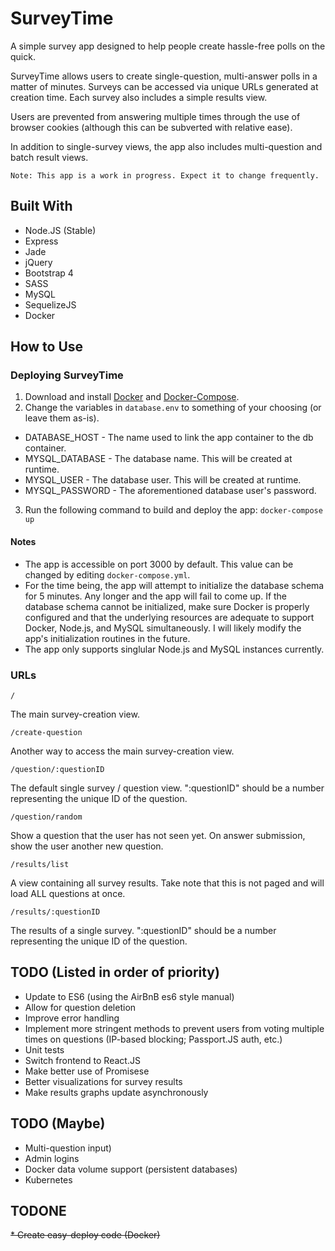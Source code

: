 # SurveyTimeA simple survey app designed to help people create hassle-free polls on the quick.SurveyTime allows users to create single-question, multi-answer polls in a matter of minutes. Surveys can be accessed viaunique URLs generated at creation time. Each survey also includes a simple results view.Users are prevented from answering multiple times through the use of browser cookies (although this can be subvertedwith relative ease).In addition to single-survey views, the app also includes multi-question and batch result views.```Note: This app is a work in progress. Expect it to change frequently.```## Built With* Node.JS (Stable)* Express* Jade* jQuery* Bootstrap 4* SASS* MySQL* SequelizeJS* Docker## How to Use### Deploying SurveyTime1. Download and install [Docker](https://www.docker.com/) and [Docker-Compose](https://docs.docker.com/compose/).2. Change the variables in `database.env` to something of your choosing (or leave them as-is).  * DATABASE_HOST - The name used to link the app container to the db container.  * MYSQL_DATABASE - The database name. This will be created at runtime.  * MYSQL_USER - The database user. This will be created at runtime.  * MYSQL_PASSWORD - The aforementioned database user's password.3. Run the following command to build and deploy the app:  `docker-compose up`#### Notes* The app is accessible on port 3000 by default. This value can be changed by editing `docker-compose.yml`.* For the time being, the app will attempt to initialize the database schema for 5 minutes. Any longer and the app will fail to come up. If the database schema cannot be initialized, make sure Docker is properly configured and that the underlying resources are adequate to support Docker, Node.js, and MySQL simultaneously. I will likely modify the app's initialization routines in the future.* The app only supports singlular Node.js and MySQL instances currently. ### URLs```/```The main survey-creation view.```/create-question```Another way to access the main survey-creation view.```/question/:questionID```The default single survey / question view. ":questionID" should be a number representing the unique ID of the question.```/question/random```Show a question that the user has not seen yet. On answer submission, show the user another new question.```/results/list```A view containing all survey results. Take note that this is not paged and will load ALL questions at once.```/results/:questionID```The results of a single survey. ":questionID" should be a number representing the unique ID of the question.## TODO (Listed in order of priority)* Update to ES6 (using the AirBnB es6 style manual)* Allow for question deletion* Improve error handling* Implement more stringent methods to prevent users from voting multiple times on questions (IP-based blocking; Passport.JS auth, etc.)* Unit tests* Switch frontend to React.JS* Make better use of Promisese* Better visualizations for survey results* Make results graphs update asynchronously## TODO (Maybe)* Multi-question input)* Admin logins* Docker data volume support (persistent databases)* Kubernetes## TODONE~~* Create easy-deploy code (Docker)~~